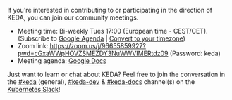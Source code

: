 If you're interested in contributing to or participating in the direction of KEDA, you can join our community meetings.

* Meeting time: Bi-weekly Tues 17:00 (European time - CEST/CET). (Subscribe to [Google Agenda](https://calendar.google.com/calendar?cid=bjE0bjJtNWM0MHVmam1ob2ExcTgwdXVkOThAZ3JvdXAuY2FsZW5kYXIuZ29vZ2xlLmNvbQ) | [Convert to your timezone](https://dateful.com/time-zone-converter?t=04:00%20pm&tz=UTC))
* Zoom link: https://zoom.us/j/96655859927?pwd=cGxaWWpHOVZSMEZDY3NuWWVIMERtdz09 (Password: keda)
* Meeting agenda: [Google Docs](https://docs.google.com/document/d/1zdwD6j86GxcCe5S5ay9suCO77WPrEDnKSfuaI24EwM4/edit?usp=sharing)

Just want to learn or chat about KEDA? Feel free to join the conversation in the [#keda](https://kubernetes.slack.com/messages/CKZJ36A5D) (general), [#keda-dev](https://kubernetes.slack.com/archives/C01JGDP8MB8) & [#keda-docs](https://kubernetes.slack.com/archives/C03M2DKCS3H) channel(s) on the [Kubernetes Slack](https://slack.k8s.io)!
